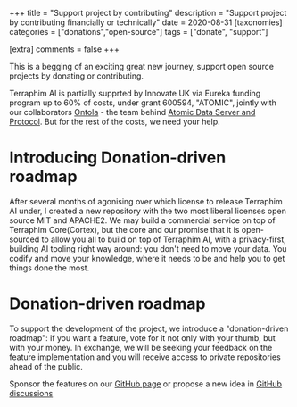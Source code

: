 +++
title = "Support project by contributing" 
description = "Support project by contributing financially or technically"
date = 2020-08-31
[taxonomies]
categories = ["donations","open-source"]
tags = ["donate", "support"]

[extra]
comments = false
+++

This is a begging of an exciting great new journey, support open source projects by donating or contributing.

Terraphim AI is partially supprted by Innovate UK via Eureka funding program up to 60% of costs, under grant 600594, "ATOMIC", jointly with our collaborators [Ontola](https://ontola.io/) - the team behind [Atomic Data Server and Protocol](https://atomicdata.dev/). But for the rest of the costs, we need your help.

# Introducing Donation-driven roadmap

After several months of agonising over which license to release Terraphim AI under, I created a new repository with the two most liberal licenses open source MIT and APACHE2. 
We may build a commercial service on top of Terraphim Core(Cortex), but the core and our promise that it is open-sourced to allow you all to build on top of Terraphim AI, with a privacy-first, building AI tooling right way around: you don't need to move your data. You codify and move your knowledge, where it needs to be and help you to get things done the most. 

# Donation-driven roadmap
To support the development of the project, we introduce a "donation-driven roadmap": if you want a feature, vote for it not only with your thumb, but with your money. 
In exchange, we will be seeking your feedback on the feature implementation and you will receive access to private repositories ahead of the public. 

Sponsor the features on our [GitHub page](https://github.com/sponsors/terraphim) or propose a new idea in [GitHub discussions](https://github.com/orgs/terraphim/discussions)

